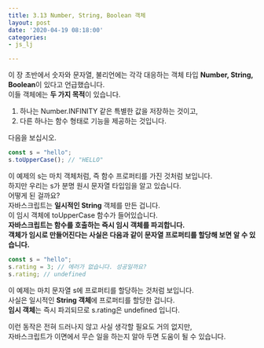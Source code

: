 ```yaml
---
title: 3.13 Number, String, Boolean 객체
layout: post
date: '2020-04-19 08:18:00'
categories:
- js_lj

---
```


이 장 초반에서 숫자와 문자열, 불리언에는 각각 대응하는 객체 타입 **Number, String, Boolean**이 있다고 언급했습니다.  
이들 객체에는 **두 가지 목적**이 있습니다.  
1. 하나는 Number.INFINITY 같은 특별한 값을 저장하는 것이고, 
2. 다른 하나는 함수 형태로 기능을 제공하는 것입니다.  

다음을 보십시오.

```javascript
const s = "hello";
s.toUpperCase(); // "HELLO"
```

이 예제의 s는 마치 객체처럼, 즉 함수 프로퍼티를 가진 것처럼 보입니다.  
하지만 우리는 s가 분명 원시 문자열 타입임을 알고 있습니다.  
어떻게 된 걸까요?  
자바스크립트는 **일시적인 String** 객체를 만든 겁니다.  
이 임시 객체에 toUpperCase 함수가 들어있습니다.  
**자바스크립트는 함수를 호출하는 즉시 임시 객체를 파괴합니다.**  
**객체가 임시로 만들어진다는 사실은 다음과 같이 문자열 프로퍼티를 할당해 보면 알 수 있습니다.**

```javascript
const s = "hello";
s.rating = 3; // 에러가 없습니다. 성공일까요?
s.rating; // undefined
```

이 예제는 마치 문자열 s에 프로퍼티를 할당하는 것처럼 보입니다.  
사실은 일시적인 **String 객체**에 프로퍼티를 할당한 겁니다.  
**임시 객체**는 즉시 파괴되므로 s.rating은 undefined 입니다.

이런 동작은 전혀 드러나지 않고 사실 생각할 필요도 거의 없지만,  
자바스크립트가 이면에서 무슨 일을 하는지 알아 두면 도움이 될 수 있습니다.